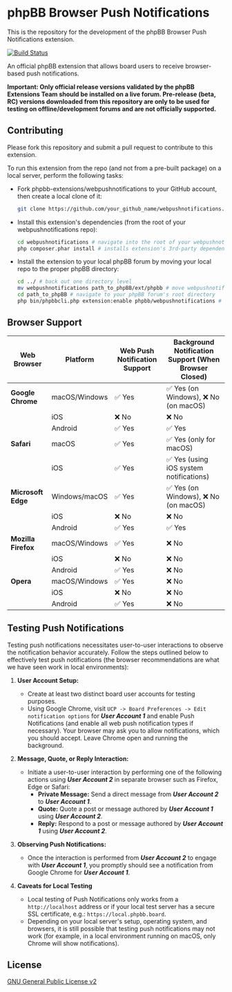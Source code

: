 # phpBB Browser Push Notifications

This is the repository for the development of the phpBB Browser Push Notifications extension.

[![Build Status](https://github.com/phpbb-extensions/webpushnotifications/actions/workflows/tests.yml/badge.svg)](https://github.com/phpbb-extensions/webpushnotifications/actions)

An official phpBB extension that allows board users to receive browser-based push notifications.

**Important: Only official release versions validated by the phpBB Extensions Team should be installed on a live forum. Pre-release (beta, RC) versions downloaded from this repository are only to be used for testing on offline/development forums and are not officially supported.**

## Contributing

Please fork this repository and submit a pull request to contribute to this extension.

To run this extension from the repo (and not from a pre-built package) on a local server, perform the following tasks:

- Fork phpbb-extensions/webpushnotifications to your GitHub account, then create a local clone of it:
  ```bash
  git clone https://github.com/your_github_name/webpushnotifications.git
  ```
- Install this extension's dependencies (from the root of your webpushnotifications repo):
  ```bash
  cd webpushnotifications # navigate into the root of your webpushnotifications repo
  php composer.phar install # installs extension's 3rd-party dependencies 
  ```
- Install the extension to your local phpBB forum by moving your local repo to the proper phpBB directory:
  ```bash
  cd ../ # back out one directory level
  mv webpushnotifications path_to_phpBB/ext/phpbb # move webpushnotifications to your phpBB/ext/phpbb directory
  cd path_to_phpBB # navigate to your phpBB forum's root directory
  php bin/phpbbcli.php extension:enable phpbb/webpushnotifications # install the extension
  ```

## Browser Support

| Web Browser         | Platform      | Web Push Notification Support | Background Notification Support (When Browser Closed) |
|---------------------|---------------|-------------------------------|-------------------------------------------------------|
| **Google Chrome**   | macOS/Windows | ✅ Yes                        | ✅ Yes (on Windows), ❌ No (on macOS)                 |
|                     | iOS           | ❌ No                         | ❌ No                                                 |
|                     | Android       | ✅ Yes                        | ✅ Yes                                                |
| **Safari**          | macOS         | ✅ Yes                        | ✅ Yes (only for macOS)                               |
|                     | iOS           | ✅ Yes                        | ✅ Yes (using iOS system notifications)               |
| **Microsoft Edge**  | Windows/macOS | ✅ Yes                        | ✅ Yes (on Windows), ❌ No (on macOS)                 |
|                     | iOS           | ❌ No                         | ❌ No                                                 |
|                     | Android       | ✅ Yes                        | ✅ Yes                                                |
| **Mozilla Firefox** | macOS/Windows | ✅ Yes                        | ❌ No                                                 |
|                     | iOS           | ❌ No                         | ❌ No                                                 |
|                     | Android       | ✅ Yes                        | ❌ No                                                 |
| **Opera**           | macOS/Windows | ✅ Yes                        | ❌ No                                                 |
|                     | iOS           | ❌ No                         | ❌ No                                                 |
|                     | Android       | ✅ Yes                        | ❌ No                                                 |

## Testing Push Notifications

Testing push notifications necessitates user-to-user interactions to observe the notification behavior accurately. Follow the steps outlined below to effectively test push notifications (the browser recommendations are what we have seen work in local environments):

1. **User Account Setup:**
	- Create at least two distinct board user accounts for testing purposes.
    - Using Google Chrome, visit `UCP -> Board Preferences -> Edit notification options` for _**User Account 1**_ and enable Push Notifications (and enable all web push notification types if necessary). Your browser may ask you to allow notifications, which you should accept. Leave Chrome open and running the background.

2. **Message, Quote, or Reply Interaction:**
	- Initiate a user-to-user interaction by performing one of the following actions using _**User Account 2**_ in separate browser such as Firefox, Edge or Safari:
		- **Private Message:** Send a direct message from _**User Account 2**_ to _**User Account 1**_.
		- **Quote:** Quote a post or message authored by _**User Account 1**_ using _**User Account 2**_.
		- **Reply:** Respond to a post or message authored by _**User Account 1**_ using _**User Account 2**_.

3. **Observing Push Notifications:**
	- Once the interaction is performed from _**User Account 2**_ to engage with _**User Account 1**_, you promptly should see a notification from Google Chrome for _**User Account 1**_.

4. **Caveats for Local Testing**
    - Local testing of Push Notifications only works from a `http://localhost` address or if your local test server has a secure SSL certificate, e.g.: `https://local.phpbb.board`.
    - Depending on your local server's setup, operating system, and browsers, it is still possible that testing push notifications may not work (for example, in a local environment running on macOS, only Chrome will show notifications).

## License

[GNU General Public License v2](license.txt)
